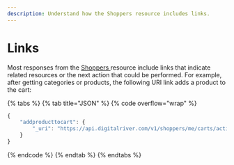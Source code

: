 ```yaml
---
description: Understand how the Shoppers resource includes links.
---
```


# Links

Most responses from the [Shoppers ](https://www.digitalriver.com/docs/commerce-api-reference/#tag/Shoppers)resource include links that indicate related resources or the next action that could be performed. For example, after getting categories or products, the following URI link adds a product to the cart:

{% tabs %}
{% tab title="JSON" %}
{% code overflow="wrap" %}
```javascript
{
	"addproducttocart": {
		"_uri": "https://api.digitalriver.com/v1/shoppers/me/carts/active/line-items?productId=8350200"
	}
}
```
{% endcode %}
{% endtab %}
{% endtabs %}
